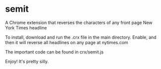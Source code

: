 # semit
A Chrome extension that reverses the characters of any front page New York Times headline

To install, download and run the .crx file in the main directory. Enable, and then it will reverse all headlines on any page at nytimes.com

The important code can be found in crx/semit.js

Enjoy! It's pretty silly.
